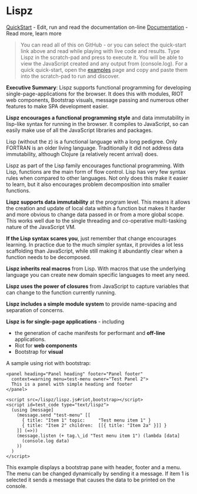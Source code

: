 # Lispz

[QuickStart](https://cdn.rawgit.com/paulmarrington/lispz/master/index.html) - Edit, run and read the documentation on-line
[Documentation](doc/index.md) - Read more, learn more

> You can read all of this on GitHub - or you can select the quick-start link above and read while playing with live code and results. Type Lispz in the scratch-pad and press <Alt><Enter> to execute it. You will be able to view the JavaScript created and any output from (console.log). For a quick quick-start, open the [examples](doc/examples.md) page and copy and paste them into the scratch-pad to run and discover.

**Executive Summary**: Lispz supports functional programming for developing single-page-applications for the browser. It does this with modules, RIOT web components, Bootstrap visuals, message passing and numerous other features to make SPA development easier.

**Lispz encourages a functional programming style** and data immutability in lisp-like syntax for running in the browser. It compiles to JavaScript, so can easily make use of all the JavaScript libraries and packages.

Lisp (without the z) is a functional language with a long pedigree. Only FORTRAN is an older living language. Traditionally it did not address data immutability, although Clojure (a relatively recent arrival) does.

Lispz as part of the Lisp family encourages functional programming. With Lisp, functions are the main form of flow control. Lisp has very few syntax rules when compared to other languages. Not only does this make it easier to learn, but it also encourages problem decomposition into smaller functions.

**Lispz supports data immutability** at the program level. This means it allows the creation and update of local data within a function but makes it harder and more obvious to change data passed in or from a more global scope. This works well due to the single threading and co-operative multi-tasking nature of the JavaScript VM.

**If the Lisp syntax scares you**, just remember that change encourages learning. In practice due to the much simpler syntax, it provides a lot less scaffolding than JavaScript, while still making it abundantly clear when a function needs to be decomposed.

**Lispz inherits real macros** from Lisp. With macros that use the underlying language you can create new domain specific languages to meet any need.

**Lispz uses the power of closures** from JavaScript to capture variables that can change to the function currently running.

**Lispz includes a simple module system** to provide name-spacing and separation of concerns.

**Lispz is for single-page applications** - including

* the generation of cache manifests for performant and **off-line** applications.
* Riot for **web components**
* Bootstrap for **visual**

A sample using riot with bootstrap:

    <panel heading="Panel heading" footer="Panel footer"
      context=warning menu=test-menu owner="Test Panel 2">
      This is a panel with simple heading and footer
    </panel>

    <script src=/lispz/lispz.js#riot,bootstrap></script>
    <script id=test_code type="text/lispz">
      (using [message]
        (message.send "test-menu" [[
          { title: "Item 1" topic:     "Test menu item 1" }
          { title: "Item 2" children:  [[{ title: "Item 2a" }]] }
        ]] (=>))
        (message.listen (+ tag.\_id "Test menu item 1") (lambda [data]
          (console.log data)
        ))
      )
    </script>

This example displays a bootstrap pane with header, footer and a menu. The menu can be changed dynamically by sending it a message. If item 1 is selected it sends a message that causes the data to be printed on the console.
